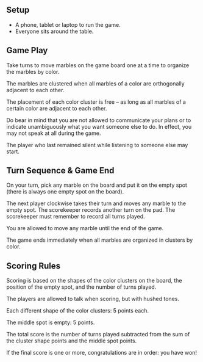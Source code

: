 ## Setup

- A phone, tablet or laptop to run the game.
- Everyone sits around the table.

## Game Play

Take turns to move marbles on the game board one at a time to organize the marbles by color.

The marbles are clustered when all marbles of a color are orthogonally adjacent to each other.

The placement of each color cluster is free – as long as all marbles of a certain color are adjacent to each other.

Do bear in mind that you are not allowed to communicate your plans or to indicate unambiguously what you want someone else to do. In effect, you may not speak at all during the game.

The player who last remained silent while listening to someone else may start.

## Turn Sequence & Game End

On your turn, pick any marble on the board and put it on the empty spot (there is always one empty spot on the board).

The next player clockwise takes their turn and moves any marble to the empty spot. The scorekeeper records another turn on the pad. The scorekeeper must remember to record all turns played.

You are allowed to move any marble until the end of the game.

The game ends immediately when all marbles are organized in clusters by color.

## Scoring Rules

Scoring is based on the shapes of the color clusters on the board, the position of the empty spot, and the number of turns played.

The players are allowed to talk when scoring, but with hushed tones.

Each different shape of the color clusters:
5 points each.

The middle spot is empty:
5 points.

The total score is the number of turns played subtracted from the sum of the cluster shape points and the middle spot points.

If the final score is one or more, congratulations are in order: you have won!
